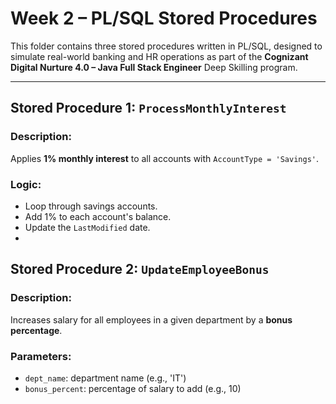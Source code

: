 
# Week 2 – PL/SQL Stored Procedures

This folder contains three stored procedures written in PL/SQL, designed to simulate real-world banking and HR operations as part of the **Cognizant Digital Nurture 4.0 – Java Full Stack Engineer** Deep Skilling program.

---

##  Stored Procedure 1: `ProcessMonthlyInterest`

###  Description:
Applies **1% monthly interest** to all accounts with `AccountType = 'Savings'`.

###  Logic:
- Loop through savings accounts.
- Add 1% to each account's balance.
- Update the `LastModified` date.
- 
## Stored Procedure 2: `UpdateEmployeeBonus`

### Description:
Increases salary for all employees in a given department by a **bonus percentage**.

###  Parameters:
- `dept_name`: department name (e.g., 'IT')
- `bonus_percent`: percentage of salary to add (e.g., 10)



